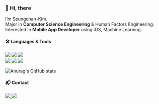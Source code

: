### 👋 Hi, there  

I’m Seungchan-Kim.  
Major in **Computer Science Engineering** & Human Factors Engineering.  
Interested in **Mobile App Developer** using iOS, Machine Learning.  

#### 🛠️	**Languages & Tools**  

<img src="https://img.shields.io/badge/Swift-FA7343?style=flat-square&logo=Swift&logoColor=white"/> <img src="https://img.shields.io/badge/Python-3776AB?style=flat-square&logo=Python&logoColor=white"/> <img src="https://img.shields.io/badge/C++-00599C?style=flat-square&logo=Cplusplus&logoColor=white"/>  
<img src="https://img.shields.io/badge/Xcode-147EFB?style=flat-square&logo=Xcode&logoColor=white"/> <img src="https://img.shields.io/badge/ReactiveX-B7178C?style=flat-square&logo=ReactiveX&logoColor=white"/> <img src="https://img.shields.io/badge/Git-F05032?style=flat-square&logo=Git&logoColor=white"/>  


![Anurag's GitHub stats](https://github-readme-stats.vercel.app/api?username=SChan-Kim&show_icons=true)  

#### 📬 **Contact**  

<a href="mailto:instufld@gmail.com"><img src="https://img.shields.io/badge/instfld@gmail.com-EA4335?style=flat-square&logo=Gmail&logoColor=white"/> <a href="mailto:chankim1014@unist.ac.kr"><img src="https://img.shields.io/badge/chankim1014@unist.ac.kr-005FF9?style=flat-square&logo=Mail.Ru&logoColor=white"/>  
